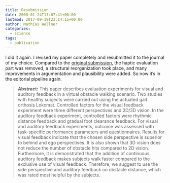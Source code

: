 ```yaml
---
title: Resubmission
date: 2008-01-24T17:07:41+00:00
lastmod: 2017-09-19T23:14:15+00:00
author: Mathias Wellner
categories:
  - science
tags:
  - publication
---
```

I did it again. I revised my paper completely and resubmitted it to the journal of my choice. Compared to the [original submission](http://www.mwellner.de/2007/08/29/paper-submission/), the haptic evaluation part was removed, a structural reorganization took place, and many improvements in argumentation and plausibility were added. So now it&#8217;s in the editorial pipeline again.

> **Abstract:** This paper describes evaluation experiments for visual and auditory feedback in a virtual obstacle walking scenario. Two studies with healthy subjects were carried out using the actuated gait orthosis Lokomat. Controlled factors for the visual feedback experiment were three different perspectives and 2D/3D vision. In the auditory feedback experiment, controlled factors were rhythmic distance feedback and gradual foot clearance feedback. For visual and auditory feedback experiments, outcome was assessed with task-specific performance parameters and questionnaires. Results for visual feedback indicate that the chosen side perspective is superior to behind and ego perspectives. It is also shown that 3D vision does not reduce the number of obstacle hits compared to 2D vision. Furthermore, it is demonstrated that the addition of continuous auditory feedback makes subjects walk faster compared to the exclusive use of visual feedback. Therefore, we suggest to use the side perspective and auditory feedback on obstacle distance, which was rated most helpful by the subjects.